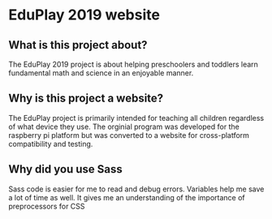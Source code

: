 # EduPlay 2019 website

## What is this project about?

The EduPlay 2019 project is about helping preschoolers and toddlers learn fundamental math and science in an enjoyable manner.

## Why is this project a website?

The EduPlay project is primarily intended for teaching all children regardless of what device they use. The orginial program was developed for the raspberry pi platform but was converted to a website for cross-platform compatibility and testing.

## Why did you use Sass 

Sass code is easier for me to read and debug errors. Variables help me save a lot of time as well. It gives me an understanding of the importance of preprocessors for CSS